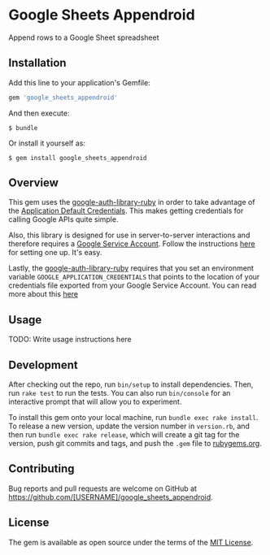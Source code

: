 # Google Sheets Appendroid

Append rows to a Google Sheet spreadsheet

## Installation

Add this line to your application's Gemfile:

```ruby
gem 'google_sheets_appendroid'
```

And then execute:

    $ bundle

Or install it yourself as:

    $ gem install google_sheets_appendroid

## Overview

This gem uses the
[google-auth-library-ruby](https://github.com/google/google-auth-library-ruby)
in order to take advantage of the [Application Default
Credentials](https://developers.google.com/identity/protocols/application-default-credentials).  This makes
getting credentials for calling Google APIs quite simple.

Also, this library is designed for use in server-to-server interactions and
therefore requires a [Google Service
Account](https://developers.google.com/identity/protocols/OAuth2ServiceAccount).
Follow the instructions
[here](https://developers.google.com/identity/protocols/OAuth2ServiceAccount)
for setting one up.  It's easy.

Lastly, the [google-auth-library-ruby](https://github.com/google/google-auth-library-ruby) requires that you set an environment variable `GOOGLE_APPLICATION_CREDENTIALS` that points to the location of your credentials file exported from your Google Service Account. You can read more about this [here](https://developers.google.com/identity/protocols/application-default-credentials)

## Usage

TODO: Write usage instructions here

## Development

After checking out the repo, run `bin/setup` to install dependencies. Then, run `rake test` to run the tests. You can also run `bin/console` for an interactive prompt that will allow you to experiment.

To install this gem onto your local machine, run `bundle exec rake install`. To release a new version, update the version number in `version.rb`, and then run `bundle exec rake release`, which will create a git tag for the version, push git commits and tags, and push the `.gem` file to [rubygems.org](https://rubygems.org).

## Contributing

Bug reports and pull requests are welcome on GitHub at https://github.com/[USERNAME]/google_sheets_appendroid.


## License

The gem is available as open source under the terms of the [MIT License](http://opensource.org/licenses/MIT).

